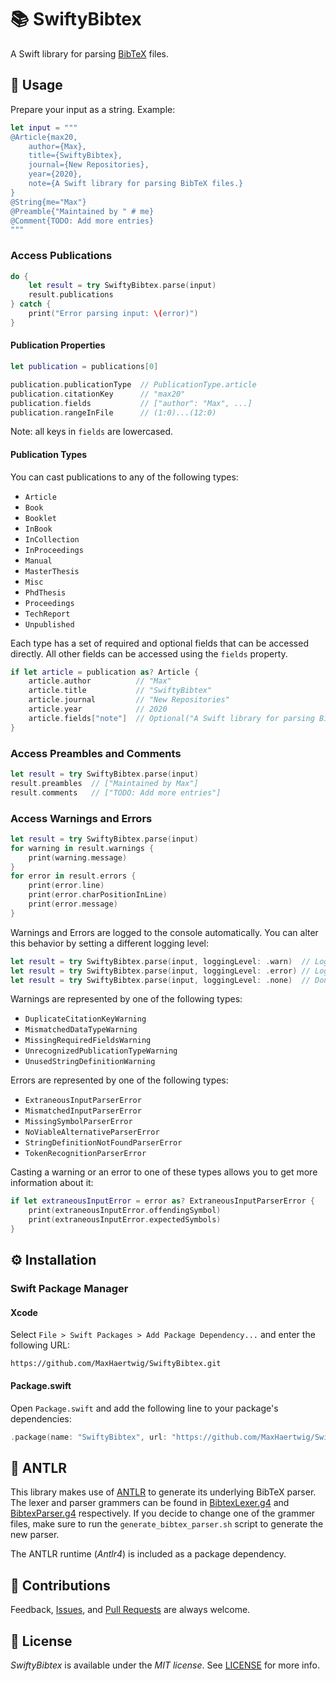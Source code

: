 # 📚 SwiftyBibtex

A Swift library for parsing [BibTeX](http://www.bibtex.org) files.

## 📖 Usage

Prepare your input as a string. Example:

```swift
let input = """
@Article{max20,
    author={Max},
    title={SwiftyBibtex},
    journal={New Repositories},
    year={2020},
    note={A Swift library for parsing BibTeX files.}
}
@String{me="Max"}
@Preamble{"Maintained by " # me}
@Comment{TODO: Add more entries}
"""
```

### Access Publications

```swift
do {
    let result = try SwiftyBibtex.parse(input)
    result.publications
} catch {
    print("Error parsing input: \(error)")
}
```

#### Publication Properties

```swift
let publication = publications[0]

publication.publicationType  // PublicationType.article
publication.citationKey      // "max20"
publication.fields           // ["author": "Max", ...]
publication.rangeInFile      // (1:0)...(12:0)
```

Note: all keys in `fields` are lowercased.

#### Publication Types

You can cast publications to any of the following types:

- `Article`
- `Book`
- `Booklet`
- `InBook`
- `InCollection`
- `InProceedings`
- `Manual`
- `MasterThesis`
- `Misc`
- `PhdThesis`
- `Proceedings`
- `TechReport`
- `Unpublished`

Each type has a set of required and optional fields that can be accessed directly. All other fields can be accessed using the `fields` property.

```swift
if let article = publication as? Article {
    article.author          // "Max"
    article.title           // "SwiftyBibtex"
    article.journal         // "New Repositories"
    article.year            // 2020
    article.fields["note"]  // Optional("A Swift library for parsing BibTeX files.")
}
```

### Access Preambles and Comments

```swift
let result = try SwiftyBibtex.parse(input)
result.preambles  // ["Maintained by Max"]
result.comments   // ["TODO: Add more entries"]
```

### Access Warnings and Errors

```swift
let result = try SwiftyBibtex.parse(input)
for warning in result.warnings {
    print(warning.message)
}
for error in result.errors {
    print(error.line)
    print(error.charPositionInLine)
    print(error.message)
}
```

Warnings and Errors are logged to the console automatically. You can alter this behavior by setting a different logging level:

```swift
let result = try SwiftyBibtex.parse(input, loggingLevel: .warn)  // Log warnings and errors.
let result = try SwiftyBibtex.parse(input, loggingLevel: .error) // Log only errors.
let result = try SwiftyBibtex.parse(input, loggingLevel: .none)  // Don't log anything.
```

Warnings are represented by one of the following types:

- `DuplicateCitationKeyWarning`
- `MismatchedDataTypeWarning`
- `MissingRequiredFieldsWarning`
- `UnrecognizedPublicationTypeWarning`
- `UnusedStringDefinitionWarning`

Errors are represented by one of the following types:

- `ExtraneousInputParserError`
- `MismatchedInputParserError`
- `MissingSymbolParserError`
- `NoViableAlternativeParserError`
- `StringDefinitionNotFoundParserError`
- `TokenRecognitionParserError`

Casting a warning or an error to one of these types allows you to get more information about it:

```swift
if let extraneousInputError = error as? ExtraneousInputParserError {
    print(extraneousInputError.offendingSymbol)
    print(extraneousInputError.expectedSymbols)
}
```

## ⚙️ Installation

### Swift Package Manager

#### Xcode

Select `File > Swift Packages > Add Package Dependency...` and enter the following URL:

```
https://github.com/MaxHaertwig/SwiftyBibtex.git
```

#### Package.swift

Open `Package.swift` and add the following line to your package's dependencies:

```swift
.package(name: "SwiftyBibtex", url: "https://github.com/MaxHaertwig/SwiftyBibtex.git", .upToNextMajor(from: "1.0.0"))
```

## 🦌 ANTLR

This library makes use of [ANTLR](https://www.antlr.org) to generate its underlying BibTeX parser. The lexer and parser grammers can be found in [BibtexLexer.g4](./BibtexLexer.g4) and [BibtexParser.g4](./BibtexParser.g4) respectively. If you decide to change one of the grammer files, make sure to run the `generate_bibtex_parser.sh` script to generate the new parser.

The ANTLR runtime (_Antlr4_) is included as a package dependency.

## 🤝 Contributions

Feedback, [Issues](https://github.com/MaxHaertwig/SwiftyBibtex/issues), and [Pull Requests](https://github.com/MaxHaertwig/SwiftyBibtex/pulls) are always welcome.

## 📄 License

_SwiftyBibtex_ is available under the _MIT license_. See [LICENSE](./LICENSE) for more info.
